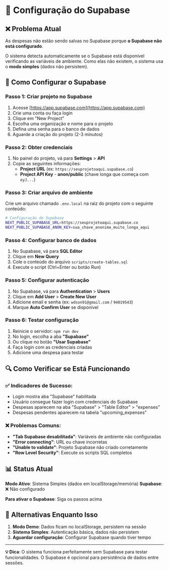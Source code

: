 # 🔧 Configuração do Supabase

## ❌ Problema Atual

As despesas não estão sendo salvas no Supabase porque **o Supabase não está configurado**.

O sistema detecta automaticamente se o Supabase está disponível verificando as variáveis de ambiente. Como elas não existem, o sistema usa o **modo simples** (dados não persistem).

## 🚀 Como Configurar o Supabase

### Passo 1: Criar projeto no Supabase
1. Acesse [https://app.supabase.com](https://app.supabase.com)
2. Crie uma conta ou faça login
3. Clique em "New Project"
4. Escolha uma organização e nome para o projeto
5. Defina uma senha para o banco de dados
6. Aguarde a criação do projeto (2-3 minutos)

### Passo 2: Obter credenciais
1. No painel do projeto, vá para **Settings** > **API**
2. Copie as seguintes informações:
   - **Project URL** (ex: `https://seuprojetoaqui.supabase.co`)
   - **Project API Key** - **anon/public** (chave longa que começa com `eyJ...`)

### Passo 3: Criar arquivo de ambiente
Crie um arquivo chamado `.env.local` na raiz do projeto com o seguinte conteúdo:

```bash
# Configuração do Supabase
NEXT_PUBLIC_SUPABASE_URL=https://seuprojetoaqui.supabase.co
NEXT_PUBLIC_SUPABASE_ANON_KEY=sua_chave_anonima_muito_longa_aqui
```

### Passo 4: Configurar banco de dados
1. No Supabase, vá para **SQL Editor**
2. Clique em **New Query**
3. Cole o conteúdo do arquivo `scripts/create-tables.sql`
4. Execute o script (Ctrl+Enter ou botão Run)

### Passo 5: Configurar autenticação
1. No Supabase, vá para **Authentication** > **Users**
2. Clique em **Add User** > **Create New User**
3. Adicione email e senha (ex: `wdson91@gmail.com` / `94019543`)
4. Marque **Auto Confirm User** se disponível

### Passo 6: Testar configuração
1. Reinicie o servidor: `npm run dev`
2. No login, escolha a aba **"Supabase"**
3. Ou clique no botão **"Usar Supabase"**
4. Faça login com as credenciais criadas
5. Adicione uma despesa para testar

## 🔍 Como Verificar se Está Funcionando

### ✅ Indicadores de Sucesso:
- Login mostra aba "Supabase" habilitada
- Usuário consegue fazer login com credenciais do Supabase
- Despesas aparecem na aba "Supabase" > "Table Editor" > "expenses"
- Despesas pendentes aparecem na tabela "upcoming_expenses"

### ❌ Problemas Comuns:
- **"Tab Supabase desabilitada"**: Variáveis de ambiente não configuradas
- **"Error connecting"**: URL ou chave incorretas
- **"Unable to validate"**: Projeto Supabase não criado corretamente
- **"Row Level Security"**: Execute os scripts SQL completos

## 📊 Status Atual

**Modo Ativo**: Sistema Simples (dados em localStorage/memória)
**Supabase**: ❌ Não configurado

**Para ativar o Supabase**: Siga os passos acima

## 🔄 Alternativas Enquanto Isso

1. **Modo Demo**: Dados ficam no localStorage, persistem na sessão
2. **Sistema Simples**: Autenticação básica, dados não persistem
3. **Aguardar configuração**: Configurar Supabase quando tiver tempo

---

**💡 Dica**: O sistema funciona perfeitamente sem Supabase para testar funcionalidades. O Supabase é opcional para persistência de dados entre sessões. 